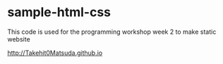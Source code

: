 # sample-html-css

This code is used for the programming workshop week 2 to make static website

<a>http://Takehit0Matsuda.github.io<a>
